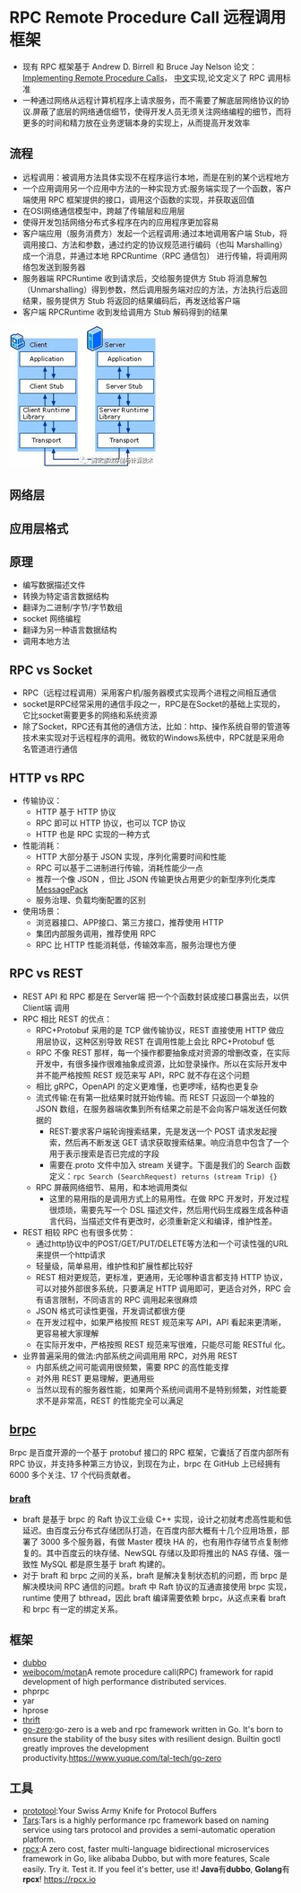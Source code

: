# RPC Remote Procedure Call 远程调用框架

* 现有 RPC 框架基于 Andrew D. Birrell 和 Bruce Jay Nelson 论文：[Implementing Remote Procedure Calls](http://www.cs.cmu.edu/~dga/15-712/F07/papers/birrell842.pdf)， [中文](https://www.jianshu.com/p/91be39f72c74)实现,论文定义了 RPC 调用标准
* 一种通过网络从远程计算机程序上请求服务，而不需要了解底层网络协议的协议.屏蔽了底层的网络通信细节，使得开发人员无须关注网络编程的细节，而将更多的时间和精力放在业务逻辑本身的实现上，从而提高开发效率

## 流程

* 远程调用：被调用方法具体实现不在程序运行本地，而是在别的某个远程地方
* 一个应用调用另一个应用中方法的一种实现方式:服务端实现了一个函数，客户端使用 RPC 框架提供的接口，调用这个函数的实现，并获取返回值
* 在OSI网络通信模型中，跨越了传输层和应用层
* 使得开发包括网络分布式多程序在内的应用程序更加容易
* 客户端应用（服务消费方）发起一个远程调用:通过本地调用客户端 Stub，将调用接口、方法和参数，通过约定的协议规范进行编码（也叫 Marshalling）成一个消息，并通过本地 RPCRuntime（RPC 通信包） 进行传输，将调用网络包发送到服务器
* 服务器端 RPCRuntime 收到请求后，交给服务提供方 Stub 将消息解包（Unmarshalling）得到参数，然后调用服务端对应的方法，方法执行后返回结果，服务提供方 Stub 将返回的结果编码后，再发送给客户端
* 客户端 RPCRuntime 收到发给调用方 Stub 解码得到的结果

![RPC 调用过程](../_static/How_rpc_works.jpeg "Optional title")

## 网络层

## 应用层格式

## 原理

* 编写数据描述文件
* 转换为特定语言数据结构
* 翻译为二进制/字节/字节数组
* socket 网络编程
* 翻译为另一种语言数据结构
* 调用本地方法

## RPC vs Socket

* RPC（远程过程调用）采用客户机/服务器模式实现两个进程之间相互通信
* socket是RPC经常采用的通信手段之一，RPC是在Socket的基础上实现的，它比socket需要更多的网络和系统资源
* 除了Socket，RPC还有其他的通信方法，比如：http、操作系统自带的管道等技术来实现对于远程程序的调用。微软的Windows系统中，RPC就是采用命名管道进行通信

## HTTP vs RPC

* 传输协议：
  - HTTP 基于 HTTP 协议
  - RPC 即可以 HTTP 协议，也可以 TCP 协议
  - HTTP 也是 RPC 实现的一种方式
* 性能消耗：
  - HTTP 大部分基于 JSON 实现，序列化需要时间和性能
  - RPC 可以基于二进制进行传输，消耗性能少一点
  - 推荐一个像 JSON ，但比 JSON 传输更快占用更少的新型序列化类库 [MessagePack](https://msgpack.org/)
  - 服务治理、负载均衡配置的区别
* 使用场景：
  - 浏览器接口、APP接口、第三方接口，推荐使用 HTTP
  - 集团内部服务调用，推荐使用 RPC
  - RPC 比 HTTP 性能消耗低，传输效率高，服务治理也方便

## RPC vs REST

* REST API 和 RPC 都是在 Server端 把一个个函数封装成接口暴露出去，以供 Client端 调用
* RPC 相比 REST 的优点：
  - RPC+Protobuf 采用的是 TCP 做传输协议，REST 直接使用 HTTP 做应用层协议，这种区别导致 REST 在调用性能上会比 RPC+Protobuf 低
  - RPC 不像 REST 那样，每一个操作都要抽象成对资源的增删改查，在实际开发中，有很多操作很难抽象成资源，比如登录操作。所以在实际开发中并不能严格按照 REST 规范来写 API，RPC 就不存在这个问题
  - 相比 gRPC，OpenAPI 的定义更难懂，也更啰嗦，结构也更复杂
  - 流式传输:在有第一批结果时就开始传输。而 REST 只返回一个单独的 JSON 数组，在服务器端收集到所有结果之前是不会向客户端发送任何数据的
    + REST:要求客户端轮询搜索结果，先是发送一个 POST 请求发起搜索，然后再不断发送 GET 请求获取搜索结果。响应消息中包含了一个用于表示搜索是否已完成的字段
    + 需要在.proto 文件中加入 stream 关键字。下面是我们的 Search 函数定义：`rpc Search (SearchRequest) returns (stream Trip) {}`
  - RPC 屏蔽网络细节、易用，和本地调用类似
    + 这里的易用指的是调用方式上的易用性。在做 RPC 开发时，开发过程很烦琐，需要先写一个 DSL 描述文件，然后用代码生成器生成各种语言代码，当描述文件有更改时，必须重新定义和编译，维护性差。
* REST 相较 RPC 也有很多优势：
  - 通过http协议中的POST/GET/PUT/DELETE等方法和一个可读性强的URL来提供一个http请求
  - 轻量级，简单易用，维护性和扩展性都比较好
  - REST 相对更规范，更标准，更通用，无论哪种语言都支持 HTTP 协议，可以对接外部很多系统，只要满足 HTTP 调用即可，更适合对外，RPC 会有语言限制，不同语言的 RPC 调用起来很麻烦
  - JSON 格式可读性更强，开发调试都很方便
  - 在开发过程中，如果严格按照 REST 规范来写 API，API 看起来更清晰，更容易被大家理解
  - 在实际开发中，严格按照 REST 规范来写很难，只能尽可能 RESTful 化。
* 业界普遍采用的做法:内部系统之间调用用 RPC，对外用 REST
  - 内部系统之间可能调用很频繁，需要 RPC 的高性能支撑
  - 对外用 REST 更易理解，更通用些
  - 当然以现有的服务器性能，如果两个系统间调用不是特别频繁，对性能要求不是非常高，REST 的性能完全可以满足

## [brpc](https://github.com/brpc/brpc)

Brpc 是百度开源的一个基于 protobuf 接口的 RPC 框架，它囊括了百度内部所有 RPC 协议，并支持多种第三方协议，到现在为止，brpc 在 GitHub 上已经拥有 6000 多个关注、17 个代码贡献者。

### [braft](link)

* braft 是基于 brpc 的 Raft 协议工业级 C++ 实现，设计之初就考虑高性能和低延迟。由百度云分布式存储团队打造，在百度内部大概有十几个应用场景，部署了 3000 多个服务器，有做 Master 模块 HA 的，也有用作存储节点复制修复的。其中百度云的块存储、NewSQL 存储以及即将推出的 NAS 存储、强一致性 MySQL 都是原生基于 braft 构建的。
* 对于 braft 和 brpc 之间的关系，braft 是解决复制状态机的问题，而 brpc 是解决模块间 RPC 通信的问题。braft 中 Raft 协议的互通直接使用 brpc 实现，runtime 使用了 bthread，因此 braft 编译需要依赖 brpc，从这点来看 braft 和 brpc 有一定的绑定关系。

## 框架

* [dubbo](../Back_end/Java/Dubbo.md)
* [weibocom/motan](https://github.com/weibocom/motan)A remote procedure call(RPC) framework for rapid development of high performance distributed services.
* phprpc
* yar
* hprose
* [thrift](./Thrift.md)
* [go-zero](https://github.com/tal-tech/go-zero):go-zero is a web and rpc framework written in Go. It's born to ensure the stability of the busy sites with resilient design. Builtin goctl greatly improves the development productivity.<https://www.yuque.com/tal-tech/go-zero>

## 工具

* [prototool](https://github.com/uber/prototool):Your Swiss Army Knife for Protocol Buffers
* [Tars](https://github.com/Tencent/Tars):Tars is a highly performance rpc framework based on naming service using tars protocol and provides a semi-automatic operation platform.
* [rpcx](https://github.com/smallnest/rpcx):A zero cost, faster multi-language bidirectional microservices framework in Go, like alibaba Dubbo, but with more features, Scale easily. Try it. Test it. If you feel it's better, use it! 𝐉𝐚𝐯𝐚有𝐝𝐮𝐛𝐛𝐨, 𝐆𝐨𝐥𝐚𝐧𝐠有𝐫𝐩𝐜𝐱! <https://rpcx.io>
